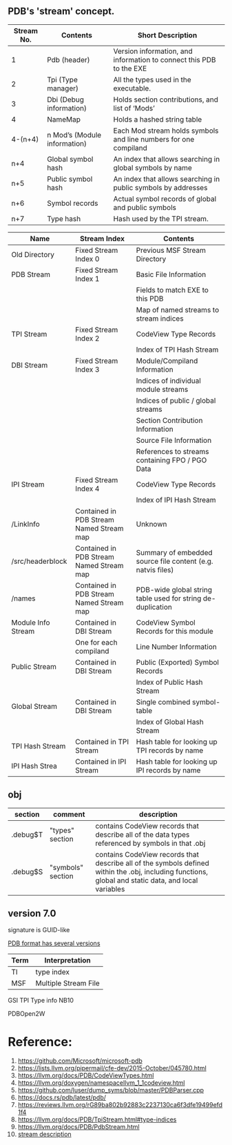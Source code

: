 ## PDB's 'stream' concept. 

| Stream No.			| Contents																								|Short Description
|--------------|---------------------------------|-------------------
| 1            | Pdb (header)	                   | Version information, and information to connect this PDB to the EXE
| 2	           | Tpi (Type manager)	             | All the types used in the executable.
| 3	           | Dbi (Debug information)	        | Holds section contributions, and list of ‘Mods’
| 4	           | NameMap	                        | Holds a hashed string table
| 4-(n+4)	     | n Mod’s (Module information)	   | Each Mod stream holds symbols and line numbers for one compiland
| n+4	         | Global symbol hash	             | An index that allows searching in global symbols by name
| n+5	         | Public symbol hash	             | An index that allows searching in public symbols by addresses
| n+6	         | Symbol records	                 | Actual symbol records of global and public symbols
| n+7	         | Type hash	                      | Hash used by the TPI stream.

| Name	| Stream Index	| Contents|
|--|--|--|
|Old Directory	| Fixed Stream Index 0 | Previous MSF Stream Directory
|PDB Stream	| Fixed Stream Index 1 |  Basic File Information
|           |                      | Fields to match EXE to this PDB
|           |                      | Map of named streams to stream indices 
|TPI Stream	| Fixed Stream Index 2 | CodeView Type Records
|           |                      | Index of TPI Hash Stream
|DBI Stream	| Fixed Stream Index 3 | Module/Compiland Information
|           |                      | Indices of individual module streams
|           |                      | Indices of public / global streams
|           |                      | Section Contribution Information
|           |                      | Source File Information
|           |                      | References to streams containing FPO / PGO Data
|IPI Stream	| Fixed Stream Index 4 | CodeView Type Records
|           |                      | Index of IPI Hash Stream
| /LinkInfo	| Contained in PDB Stream Named Stream map | Unknown
| /src/headerblock	| Contained in PDB Stream Named Stream map | Summary of embedded source file content (e.g. natvis files)
| /names| Contained in PDB Stream Named Stream map | PDB-wide global string table used for string de-duplication
| Module Info Stream | Contained in DBI Stream | CodeView Symbol Records for this module
|  | One for each compiland | Line Number Information
| Public Stream	| Contained in DBI Stream | Public (Exported) Symbol Records
| | | Index of Public Hash Stream
| Global Stream	| Contained in DBI Stream | Single combined symbol-table
| | |Index of Global Hash Stream
|TPI Hash Stream | Contained in TPI Stream | Hash table for looking up TPI records by name
| IPI Hash Strea| Contained in IPI Stream | Hash table for looking up IPI records by name

## obj 
| section | comment |  description |
|------|---------------------|---
| .debug\$T | "types" section |  contains CodeView records that describe all of the data types referenced by symbols in that .obj |
| .debug\$S | "symbols" section | contains CodeView records that describe all of the symbols defined within the .obj, including functions, global and static data, and local variables |


## version 7.0
signature is GUID-like
    
[PDB format has several versions](https://github.com/microsoft/microsoft-pdb/blob/082c5290e5aff028ae84e43affa8be717aa7af73/langapi/include/pdb.h#L104)

| Term  |  Interpretation |
|-------|-----------------|
| TI    | type index      |
| MSF   | Multiple Stream File |
GSI
TPI Type info
NB10 

PDBOpen2W

# Reference:
1. https://github.com/Microsoft/microsoft-pdb
2. https://lists.llvm.org/pipermail/cfe-dev/2015-October/045780.html
3. https://llvm.org/docs/PDB/CodeViewTypes.html
4. https://llvm.org/doxygen/namespacellvm_1_1codeview.html
5. https://github.com/luser/dump_syms/blob/master/PDBParser.cpp
6. https://docs.rs/pdb/latest/pdb/
7. https://reviews.llvm.org/rG89ba802b92883c2237130ca6f3dfe19499efd1f4
8. https://llvm.org/docs/PDB/TpiStream.html#type-indices
9. https://llvm.org/docs/PDB/PdbStream.html
10. [stream description](https://llvm.org/docs/PDB/index.html)

